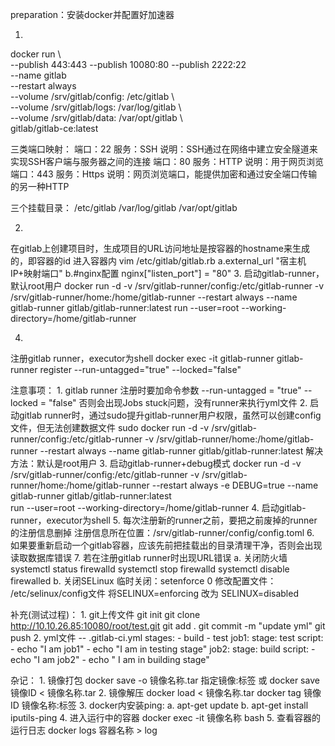 
preparation：安装docker并配置好加速器

1.
docker run \  
       --publish 443:443 --publish 10080:80 --publish 2222:22 \
       --name gitlab \
       --restart always \
       --volume /srv/gitlab/config: /etc/gitlab \    
       --volume /srv/gitlab/logs: /var/log/gitlab \    
       --volume /srv/gitlab/data: /var/opt/gitlab \    
       gitlab/gitlab-ce:latest

三类端口映射：
             端口：22   服务：SSH     说明：SSH通过在网络中建立安全隧道来实现SSH客户端与服务器之间的连接
             端口：80   服务：HTTP    说明：用于网页浏览
             端口：443  服务：Https   说明：网页浏览端口，能提供加密和通过安全端口传输的另一种HTTP

三个挂载目录：
             /etc/gitlab
             /var/log/gitlab
             /var/opt/gitlab

2.
在gitlab上创建项目时，生成项目的URL访问地址是按容器的hostname来生成的，即容器的id
   进入容器内   vim /etc/gitlab/gitlab.rb
      a.external_url "宿主机IP+映射端口"
      b.#nginx配置   nginx["listen_port"] = "80"
3.
启动gitlab-runner，默认root用户
      docker run  -d -v /srv/gitlab-runner/config:/etc/gitlab-runner -v /srv/gitlab-runner/home:/home/gitlab-runner 
      --restart always --name gitlab-runner gitlab/gitlab-runner:latest 
      run --user=root --working-directory=/home/gitlab-runner

4.
注册gitlab runner，executor为shell
      docker exec -it gitlab-runner gitlab-runner register --run-untagged="true"  --locked="false"



注意事项：
       1. gitlab runner 注册时要加命令参数 
               --run-untagged = "true"
               --locked = "false"
           否则会出现Jobs stuck问题，没有runner来执行yml文件
       2. 启动gitlab runner时，通过sudo提升gitlab-runner用户权限，虽然可以创建config文件，但无法创建数据文件
               sudo docker run  -d -v /srv/gitlab-runner/config:/etc/gitlab-runner -v /srv/gitlab-runner/home:/home/gitlab-runner 
                        --restart always --name gitlab-runner gitlab/gitlab-runner:latest
           解决方法：默认是root用户
       3. 启动gitlab-runner+debug模式
               docker run  -d -v /srv/gitlab-runner/config:/etc/gitlab-runner -v /srv/gitlab-runner/home:/home/gitlab-runner 
               --restart always    -e DEBUG=true    --name gitlab-runner gitlab/gitlab-runner:latest  
               run --user=root   --working-directory=/home/gitlab-runner
       4.  启动gitlab-runner，executor为shell
       5.  每次注册新的runner之前，要把之前废掉的runner的注册信息删掉
                  注册信息所在位置：/srv/gitlab-runner/config/config.toml
       6. 如果要重新启动一个gitlab容器，应该先前把挂载出的目录清理干净，否则会出现读取数据库错误
       7. 若在注册gitlab runner时出现URL错误
              a. 关闭防火墙
                    systemctl status firewalld
                    systemctl stop firewalld
                    systemctl disable firewalled
              b. 关闭SELinux
                    临时关闭：setenforce 0
                    修改配置文件： /etc/selinux/config文件  将SELINUX=enforcing 改为 SELINUX=disabled
       
             
补充(测试过程)：
      1. git上传文件
           git init
           git clone http://10.10.26.85:10080/root/test.git
           git add .
           git commit -m "update yml"
           git push
      2. yml文件 -- .gitlab-ci.yml
           stages:
              - build
              - test
           job1:
              stage: test
              script: 
                 - echo "I am job1"
                 - echo "I am in testing stage"
           job2:
              stage: build
              script:
                 - echo "I am job2"
                 - echo " I am in building stage"

杂记：
    1. 镜像打包
         docker save -o 镜像名称.tar 指定镜像:标签
           或 docker save 镜像ID < 镜像名称.tar
    2. 镜像解压
         docker load < 镜像名称.tar
         docker tag 镜像ID 镜像名称:标签
    3. docker内安装ping:
         a. apt-get update
         b. apt-get install iputils-ping
    4. 进入运行中的容器
         docker exec -it 镜像名称 bash
    5. 查看容器的运行日志
         docker logs 容器名称 > log
